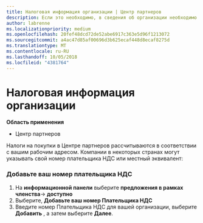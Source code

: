 ```yaml
---
title: Налоговая информация организации | Центр партнеров
description: Если это необходимо, в сведения об организации необходимо добавить номер плательщика НДС
author: labrenne
ms.localizationpriority: medium
ms.openlocfilehash: 20fef48dcd72de52abe6917c363e5d96f1213072
ms.sourcegitcommit: a4ac47d85af00696d3b625ecaf448d8ecaf8275d
ms.translationtype: MT
ms.contentlocale: ru-RU
ms.lasthandoff: 10/05/2018
ms.locfileid: "4381764"
---
```

# <a name="organization-tax-information"></a>Налоговая информация организации

**Область применения**

-  Центр партнеров

Налоги на покупки в Центре партнеров рассчитываются в соответствии с вашим рабочим адресом. Компании в некоторых странах могут указывать свой номер плательщика НДС или местный эквивалент:

### <a name="add-your-vat-id"></a>Добавьте ваш номер плательщика НДС

1.  На **информационной панели** выберите **предложения в рамках членства**-> **доступно**
2.  Выберите, **Добавьте ваш номер Плательщика НДС**
3.  Введите номер Плательщика НДС для вашей организации, выберите **Добавить** , а затем выберите **Далее**.





 



